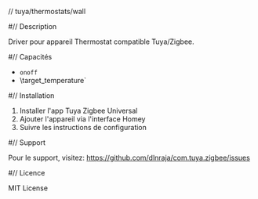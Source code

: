 // tuya/thermostats/wall

#// Description

Driver pour appareil Thermostat compatible Tuya/Zigbee.

#// Capacités

- `onoff`
- \target_temperature`

#// Installation

1. Installer l'app Tuya Zigbee Universal
2. Ajouter l'appareil via l'interface Homey
3. Suivre les instructions de configuration

#// Support

Pour le support, visitez: https://github.com/dlnraja/com.tuya.zigbee/issues

#// Licence

MIT License
